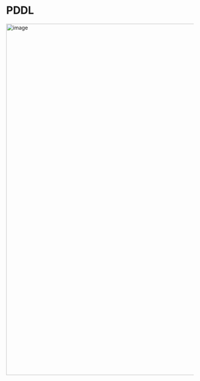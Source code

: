 # PDDL
<img width="1411" height="943" alt="image" src="https://github.com/user-attachments/assets/d3d4f8e9-04fd-4b14-b821-335adb750e85" />
